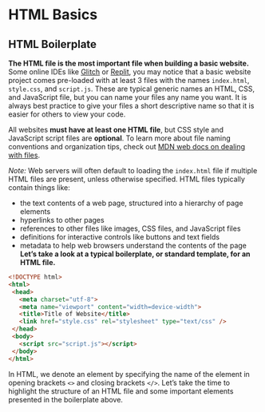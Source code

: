 # HTML Basics

## HTML Boilerplate

**The HTML file is the most important file when building a basic website.** Some online IDEs like [Glitch](https://glitch.com/) or [Replit](https://replit.com/), you may notice that a basic website project comes pre-loaded with at least 3 files with the names `index.html`, `style.css`, and `script.js`. These are typical generic names an HTML, CSS, and JavaScript file, but you can name your files any name you want. It is always best practice to give your files a short descriptive name so that it is easier for others to view your code.

All websites **must have at least one HTML file**, but CSS style and JavaScript script files are **optional**. To learn more about file naming conventions and organization tips, check out [MDN web docs on dealing with files](https://developer.mozilla.org/en-US/docs/Learn/Getting_started_with_the_web/Dealing_with_files).

*Note:* Web servers will often default to loading the `index.html` file if multiple HTML files are present, unless otherwise specified.
HTML files typically contain things like:

- the text contents of a web page, structured into a hierarchy of page elements
- hyperlinks to other pages
- references to other files like images, CSS files, and JavaScript files
- definitions for interactive controls like buttons and text fields
- metadata to help web browsers understand the contents of the page
**Let’s take a look at a typical boilerplate, or standard template, for an HTML file.**

```html
<!DOCTYPE html>
<html>
 <head>
   <meta charset="utf-8">
   <meta name="viewport" content="width=device-width">
   <title>Title of Website</title>
   <link href="style.css" rel="stylesheet" type="text/css" />
 </head>
 <body>
   <script src="script.js"></script>
 </body>
</html>
```

In HTML, we denote an element by specifying the name of the element in opening brackets `<>` and closing brackets `</>`. Let’s take the time to highlight the structure of an HTML file and some important elements presented in the boilerplate above.
